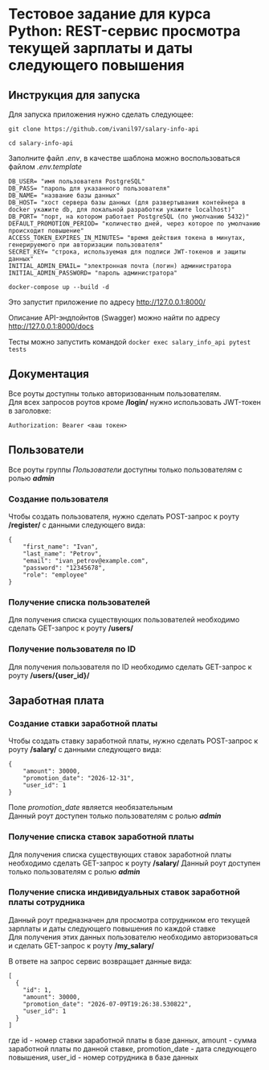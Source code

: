 # Тестовое задание для курса Python: REST-сервис просмотра текущей зарплаты и даты следующего повышения

## Инструкция для запуска

Для запуска приложения нужно сделать следующее:

``` 
git clone https://github.com/ivanil97/salary-info-api

cd salary-info-api
```

Заполните файл *.env*, в качестве шаблона можно воспользоваться файлом *.env.template*

```
DB_USER= "имя пользователя PostgreSQL"
DB_PASS= "пароль для указанного пользователя"
DB_NAME= "название базы данных"
DB_HOST= "хост сервера базы данных (для развертывания контейнера в docker укажите db, для локальной разработки укажите localhost)"
DB_PORT= "порт, на котором работает PostgreSQL (по умолчанию 5432)"
DEFAULT_PROMOTION_PERIOD= "количество дней, через которое по умолчанию происходит повышение"
ACCESS_TOKEN_EXPIRES_IN_MINUTES= "время действия токена в минутах, генерируемого при авторизации пользователя"
SECRET_KEY= "строка, используемая для подписи JWT-токенов и защиты данных"
INITIAL_ADMIN_EMAIL= "электронная почта (логин) администратора
INITIAL_ADMIN_PASSWORD= "пароль администратора"
```

```
docker-compose up --build -d
```

Это запустит приложение по адресу http://127.0.0.1:8000/

Описание API-эндпойнтов (Swagger) можно найти по адресу http://127.0.0.1:8000/docs

Тесты можно запустить командой ```docker exec salary_info_api pytest tests```

## Документация

Все роуты доступны только авторизованным пользователям.  
Для всех запросов роутов кроме **/login/** нужно использовать JWT-токен в заголовке:
```
Authorization: Bearer <ваш токен>
```
## Пользователи

Все роуты группы _Пользователи_ доступны только пользователям с ролью **_admin_**

### Создание пользователя

Чтобы создать пользователя, нужно сделать POST-запрос к роуту **/register/** с данными следующего вида:

```
{
    "first_name": "Ivan",
    "last_name": "Petrov",
    "email": "ivan_petrov@example.com",
    "password": "12345678",
    "role": "employee"
}
```

### Получение списка пользователей

Для получения списка существующих пользователей необходимо сделать GET-запрос к роуту **/users/**  

### Получение пользователя по ID

Для получения пользователя по ID необходимо сделать GET-запрос к роуту **/users/{user_id}/**  

## Заработная плата

### Создание ставки заработной платы

Чтобы создать ставку заработной платы, нужно сделать POST-запрос к роуту **/salary/** с данными следующего вида:

```
{
    "amount": 30000,
    "promotion_date": "2026-12-31",
    "user_id": 1
}
```

Поле _promotion_date_ является необязательным  
Данный роут доступен только пользователям с ролью **_admin_**

### Получение списка ставок заработной платы

Для получения списка существующих ставок заработной платы необходимо сделать GET-запрос к роуту **/salary/**
Данный роут доступен только пользователям с ролью **_admin_**

### Получение списка индивидуальных ставок заработной платы сотрудника

Данный роут предназначен для просмотра сотрудником его текущей зарплаты и даты следующего повышения по каждой ставке  
Для получения этих данных пользователю необходимо авторизоваться и сделать GET-запрос к роуту **/my_salary/**

В ответе на запрос сервис возвращает данные вида:

```
[
  {
    "id": 1,
    "amount": 30000,
    "promotion_date": "2026-07-09T19:26:38.530822",
    "user_id": 1
  }
]
```

где id - номер ставки заработной платы в базе данных, amount - сумма заработной платы по данной ставке, promotion_date - дата следующего повышения,
user_id - номер сотрудника в базе данных

